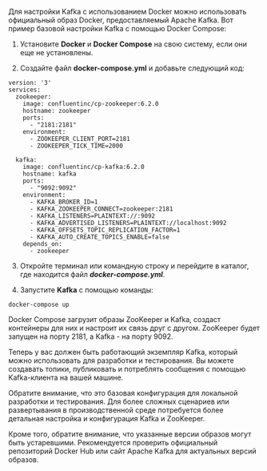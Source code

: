 Для настройки Kafka с использованием Docker можно использовать официальный образ Docker, предоставляемый Apache Kafka.
Вот пример базовой настройки Kafka с помощью Docker Compose:

1) Установите **Docker** и **Docker Compose** на свою систему, если они еще не установлены.

2) Создайте файл **docker-compose.yml** и добавьте следующий код:

```
version: '3'
services:
  zookeeper:
    image: confluentinc/cp-zookeeper:6.2.0
    hostname: zookeeper
    ports:
      - "2181:2181"
    environment:
      - ZOOKEEPER_CLIENT_PORT=2181
      - ZOOKEEPER_TICK_TIME=2000
  
  kafka:
    image: confluentinc/cp-kafka:6.2.0
    hostname: kafka
    ports:
      - "9092:9092"
    environment:
      - KAFKA_BROKER_ID=1
      - KAFKA_ZOOKEEPER_CONNECT=zookeeper:2181
      - KAFKA_LISTENERS=PLAINTEXT://:9092
      - KAFKA_ADVERTISED_LISTENERS=PLAINTEXT://localhost:9092
      - KAFKA_OFFSETS_TOPIC_REPLICATION_FACTOR=1
      - KAFKA_AUTO_CREATE_TOPICS_ENABLE=false
    depends_on:
      - zookeeper
```

3) Откройте терминал или командную строку и перейдите в каталог, где находится файл **_docker-compose.yml_**.

4) Запустите **Kafka** с помощью команды:

`docker-compose up`

Docker Compose загрузит образы ZooKeeper и Kafka, создаст контейнеры для них и настроит их связь друг с другом.
ZooKeeper будет запущен на порту 2181, а Kafka - на порту 9092.

Теперь у вас должен быть работающий экземпляр Kafka, который можно использовать для разработки и тестирования. Вы можете
создавать топики, публиковать и потреблять сообщения с помощью Kafka-клиента на вашей машине.

Обратите внимание, что это базовая конфигурация для локальной разработки и тестирования. Для более сложных сценариев или
развертывания в производственной среде потребуется более детальная настройка и конфигурация Kafka и ZooKeeper.

Кроме того, обратите внимание, что указанные версии образов могут быть устаревшими. Рекомендуется проверить официальный
репозиторий Docker Hub или сайт Apache Kafka для актуальных версий образов.